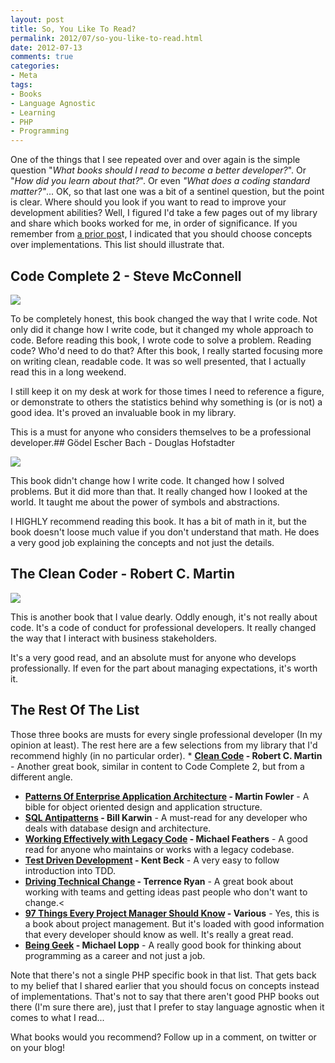 ```yaml
---
layout: post
title: So, You Like To Read?
permalink: 2012/07/so-you-like-to-read.html
date: 2012-07-13
comments: true
categories:
- Meta
tags:
- Books
- Language Agnostic
- Learning
- PHP
- Programming
---
```


One of the things that I see repeated over and over again is the simple question "*What books should I read to become a better developer?*". Or "*How did you learn about that?*". Or even *"What does a coding standard matter?"*... OK, so that last one was a bit of a sentinel question, but the point is clear. Where should you look if you want to read to improve your development abilities? Well, I figured I'd take a few pages out of my library and share which books worked for me, in order of significance. If you remember from [a prior pos](http://blog.ircmaxell.com/2011/11/becoming-better-developer.html)t, I indicated that you should choose concepts over implementations. This list should illustrate that.<!--more-->
## Code Complete 2 - Steve McConnell

[![](http://ecx.images-amazon.com/images/I/51nWkLCu1SL._SS500_.jpg)](http://www.amazon.com/Code-Complete-Practical-Handbook-Construction/dp/0735619670/)

To be completely honest, this book changed the way that I write code. Not only did it change how I write code, but it changed my whole approach to code. Before reading this book, I wrote code to solve a problem. Reading code? Who'd need to do that? After this book, I really started focusing more on writing clean, readable code. It was so well presented, that I actually read this in a long weekend.

I still keep it on my desk at work for those times I need to reference a figure, or demonstrate to others the statistics behind why something is (or is not) a good idea. It's proved an invaluable book in my library.

This is a must for anyone who considers themselves to be a professional developer.## Gödel Escher Bach - Douglas Hofstadter

[![](http://ecx.images-amazon.com/images/I/41FWhmVlAJL._BO2,204,203,200_PIsitb-sticker-arrow-click,TopRight,35,-76_AA300_SH20_OU01_.jpg)](http://www.amazon.com/G%C3%B6del-Escher-Bach-Eternal-Golden/dp/0465026567/)

This book didn't change how I write code. It changed how I solved problems. But it did more than that. It really changed how I looked at the world. It taught me about the power of symbols and abstractions.

I HIGHLY recommend reading this book. It has a bit of math in it, but the book doesn't loose much value if you don't understand that math. He does a very good job explaining the concepts and not just the details.

## The Clean Coder - Robert C. Martin

[![](http://ecx.images-amazon.com/images/I/51BSQqef%2B6L._BO2,204,203,200_PIsitb-sticker-arrow-click,TopRight,35,-76_AA300_SH20_OU01_.jpg)](http://www.amazon.com/Clean-Coder-Conduct-Professional-Programmers/dp/0137081073/)

This is another book that I value dearly. Oddly enough, it's not really about code. It's a code of conduct for professional developers. It really changed the way that I interact with business stakeholders.

It's a very good read, and an absolute must for anyone who develops professionally. If even for the part about managing expectations, it's worth it.

## The Rest Of The List


Those three books are musts for every single professional developer (In my opinion at least). The rest here are a few selections from my library that I'd recommend highly (in no particular order). * **[Clean Code](http://www.amazon.com/Clean-Code-Handbook-Software-Craftsmanship/dp/0132350882/) - Robert C. Martin** - Another great book, similar in content to Code Complete 2, but from a different angle. 
 * **[Patterns Of Enterprise Application Architecture](http://www.amazon.com/Patterns-Enterprise-Application-Architecture-Martin/dp/0321127420/) - Martin Fowler** - A bible for object oriented design and application structure.
 * **[SQL Antipatterns](http://www.amazon.com/SQL-Antipatterns-Programming-Pragmatic-Programmers/dp/1934356557/) - Bill Karwin** - A must-read for any developer who deals with database design and architecture.
 * **[Working Effectively with Legacy Code](http://www.amazon.com/Working-Effectively-Legacy-Michael-Feathers/dp/0131177052/) - Michael Feathers** - A good read for anyone who maintains or works with a legacy codebase.
 * **[Test Driven Development](http://www.amazon.com/Test-Driven-Development-Kent-Beck/dp/0321146530/) - Kent Beck** - A very easy to follow introduction into TDD.
 * **[Driving Technical Change](http://www.amazon.com/Driving-Technical-Change-Terrence-Ryan/dp/1934356603/) - Terrence Ryan** - A great book about working with teams and getting ideas past people who don't want to change.<
 * **[97 Things Every Project Manager Should Know](http://www.amazon.com/Things-Every-Project-Manager-Should/dp/0596804164/) - Various** - Yes, this is a book about project management. But it's loaded with good information that every developer should know as well. It's really a great read.
 * **[Being Geek](http://www.amazon.com/Being-Geek-Software-Developers-Handbook/dp/0596155409/) - Michael Lopp** - A really good book for thinking about programming as a career and not just a job.

Note that there's not a single PHP specific book in that list. That gets back to my belief that I shared earlier that you should focus on concepts instead of implementations. That's not to say that there aren't good PHP books out there (I'm sure there are), just that I prefer to stay language agnostic when it comes to what I read...


What books would you recommend? Follow up in a comment, on twitter or on your blog!